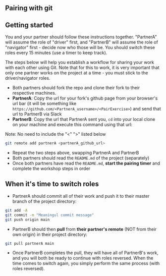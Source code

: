 ## Pairing with git

## Getting started <!-- {docsify-ignore} -->
You and your partner should follow these instructions together. "PartnerA" will assume the role of "driver" first, and "PartnerB" will assume the role of "navigator" first - decide now who those will be. You should switch these roles every 15 minutes (use a timer to keep track).

The steps below will help you establish a workflow for sharing your work with each other using Git. Note that for this to work, it is very important that only one partner works on the project at a time - you must stick to the driver/navigator roles.

- Both partners should fork the repo and clone their fork to their respective machines.
- **PartnerA**: Copy the url for your fork's github page from your browser's url bar (it will be something like `https://github.com/<PartnerA_username>/<PairExercise>`) and send that url to PartnerB via Slack
- **PartnerB**: Copy the url that PartnerA sent you, `cd` into your local clone on your machine and execute this command using that url:

Note: No need to include the "<" ">" listed below

```bash
git remote add partnerA <partnerA_github_url>
```
- Repeat the two steps above, swapping PartnerA and PartnerB
- Both partners should read the `README.md` of the project (separately)
- Once both partners have read the `README.md`, **start the pairing timer** and complete the workshop steps in order

## When it's time to switch roles <!-- {docsify-ignore} -->
- PartnerA should commit all of their work and push it to their master branch of the project directory:
```bash
git add -A
git commit -m "Meaningul commit message"
git push origin main
```
- PartnerB should then **pull** from **their partner's remote** (NOT from their own origin) in their project directory:
```bash
git pull partnerA main
```
- Once PartnerB completes the pull, they will have all of PartnerB's work, and you will both be ready to continue with roles reversed. When the time comes to switch again, you simply perform the same process (with roles reversed).